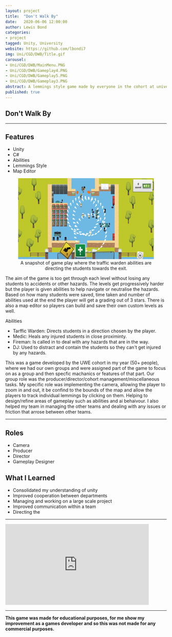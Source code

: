 ```yaml
---
layout: project
title:  "Don't Walk By"
date:   2020-06-06 12:00:00
author: Lewis Bond
categories: 
- project
tagged: Unity, University
website: https://github.com/lbondi7
img: Uni/CGD/DWB/Title.gif
carousel:
- Uni/CGD/DWB/MainMenu.PNG
- Uni/CGD/DWB/Gameplay4.PNG
- Uni/CGD/DWB/Gameplay5.PNG
- Uni/CGD/DWB/Gameplay3.PNG
abstract: A lemmings style game made by everyone in the cohort at univeristy.
published: true
---
```


## Don't Walk By

---

## Features

- Unity
- C#
- Abilities
- Lemmings Style
- Map Editor

<center>
<figure>
    <a href="\assets\img\project\Uni\CGD\DWB\Gameplay2.PNG"><img src="\assets\img\project\Uni\CGD\DWB\Gameplay2.PNG" width="448" height="252"></a>
    <figcaption>A snapshot of game play where the traffic warden abilities are directing the students towards the exit.</figcaption>
</figure>
</center>

The aim of the game is too get through each level without losing any students to accidents or other hazards. The levels get progressively harder but the player is given abilities to help navigate or neutralise the hazards. Based on how many students were saved, time taken and number of abilities used at the end the player will get a grading  out of 3 stars. There is also a map editor so players can build and save their own custom levels as well.

Abilities
- Tarffic Warden: Directs students in a direction chosen by the player.
- Medic: Heals any injured students in close proximinty.
- Fireman: Is called in to deal with any hazards that are in the way.
- DJ: Used to distract and contain the students so they can't get injured by any hazards.

This was a game developed by the UWE cohort in my year (50+ people), where we had our own groups and were assigned part of the game to focus on as a group and then specfic machanics or features of that part. Our group role was the producer/director/cohort management/miscellaneous tasks. My specific role was implementing the camera, allowing the player to zoom in and out, it be confind to the bounds of the map and allow the players to track individual lemmings by clicking on them. Helping to design/refine areas of gameplay such as abilities and ai behaivour. I also helped my team in managing the other teams and dealing with any issues or friction that arrose between other teams.

---

## Roles

 - Camera
 - Producer
 - Director
 - Gameplay Designer

## What I Learned

 - Consolidated my understanding of unity
 - Improved cooperation between departments
 - Managing and working on a large scale project
 - Improved communication within a team
 - Directing the 
 
---

<iframe width="448" height="252" src="https://www.youtube.com/embed/Wg2NWmyzg2U" title="YouTube video player" frameborder="0" allow="accelerometer; autoplay; clipboard-write; encrypted-media; gyroscope; picture-in-picture" allowfullscreen></iframe>

---

**This game was made for educational purposes, for me show my improvement as a games developer and so this was not made for any commercial purposes.** 
